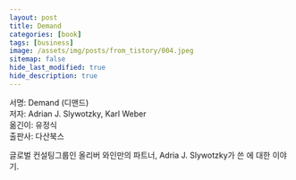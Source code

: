 ```yaml
---
layout: post
title: Demand
categories: [book]
tags: [business]
image: /assets/img/posts/from_tistory/004.jpeg
sitemap: false
hide_last_modified: true
hide_description: true
---
```


  


  
서명: Demand (디맨드)  
저자: Adrian J. Slywotzky, Karl Weber  
옮긴이: 유정식  
출판사: 다산북스  
  
  
글로벌 컨설팅그룹인 올리버 와인만의 파트너, Adria J. Slywotzky가 쓴 에 대한 이야기.  


